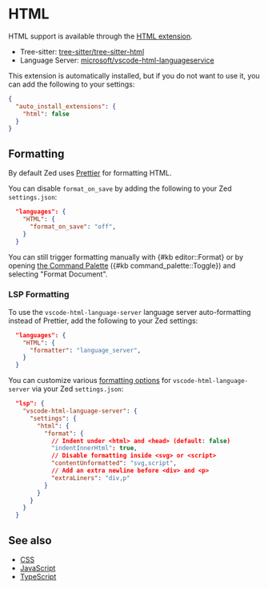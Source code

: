 # HTML

HTML support is available through the [HTML extension](https://tvv.tw/https://github.com/zed-industries/zed/tree/main/extensions/html).

- Tree-sitter: [tree-sitter/tree-sitter-html](https://tvv.tw/https://github.com/tree-sitter/tree-sitter-html)
- Language Server: [microsoft/vscode-html-languageservice](https://tvv.tw/https://github.com/microsoft/vscode-html-languageservice)

This extension is automatically installed, but if you do not want to use it, you can add the following to your settings:

```json
{
  "auto_install_extensions": {
    "html": false
  }
}
```

## Formatting

By default Zed uses [Prettier](https://prettier.io/) for formatting HTML.

You can disable `format_on_save` by adding the following to your Zed `settings.json`:

```json
  "languages": {
    "HTML": {
      "format_on_save": "off",
    }
  }
```

You can still trigger formatting manually with {#kb editor::Format} or by opening [the Command Palette](..//getting-started.md#command-palette) ({#kb command_palette::Toggle}) and selecting "Format Document".

### LSP Formatting

To use the `vscode-html-language-server` language server auto-formatting instead of Prettier, add the following to your Zed settings:

```json
  "languages": {
    "HTML": {
      "formatter": "language_server",
    }
  }
```

You can customize various [formatting options](https://code.visualstudio.com/docs/languages/html#_formatting) for `vscode-html-language-server` via your Zed `settings.json`:

```json
  "lsp": {
    "vscode-html-language-server": {
      "settings": {
        "html": {
          "format": {
            // Indent under <html> and <head> (default: false)
            "indentInnerHtml": true,
            // Disable formatting inside <svg> or <script>
            "contentUnformatted": "svg,script",
            // Add an extra newline before <div> and <p>
            "extraLiners": "div,p"
          }
        }
      }
    }
  }
```

## See also

- [CSS](./css.md)
- [JavaScript](./javascript.md)
- [TypeScript](./typescript.md)
